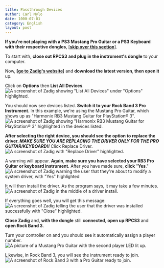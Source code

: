 ```yaml
---
title: Passthrough Devices
author: Carl Mylo
date: 1000-07-01
category: English
layout: post
---
```


**If you're not playing with a PS3 Mustang Pro Guitar or a PS3 Keyboard with their respective dongles**, [[**skip over this section**]](https://rb3pc.milohax.org/english/troubleshooting/).

To start with, **close out RPCS3** **and plug in the instrument's dongle** to your computer.

Now, [**\[go to Zadig's website\]**](https://zadig.akeo.ie/) and **download the latest version, then open it** up.

Click on **Options** then **List All Devices**.  
![A screenshot of Zadig showing "List All Devices" under "Options" highlighted.](https://raw.githubusercontent.com/hmxmilohax/rb3-pc/main/assets/images/pass/zadiglistall.png "Zadig: Options: List All Devices")

You should now see devices listed. **Switch it to your Rock Band 3 Pro Instrument**. In this example, we're using the Mustang Pro Guitar, which shows up as "Harmonix RB3 Mustang Guitar for PlayStation® 3".  
![A screenshot of Zadig showing "Harmonix RB3 Mustang Guitar for PlayStation® 3" highlighted in the devices listed.](https://raw.githubusercontent.com/hmxmilohax/rb3-pc/main/assets/images/pass/zadigsel.png "Zadig: Harmonix RB3 Mustang Guitar for PlayStation® 3")

**After selecting the right device, you should see the option to replace the driver. _MAKE SURE YOU ARE REPLACING THE DRIVER ONLY FOR THE PRO GUITAR/KEYBOARD!!_** Click Replace Driver.  
![A screenshot of Zadig with "Replace Driver" highlighted.](https://raw.githubusercontent.com/hmxmilohax/rb3-pc/main/assets/images/pass/zadigreplace.png "Zadig: Replace Driver")

A warning will appear. **Again, make sure you have selected your RB3 Pro Guitar or keyboard instrument.** After you have made sure, **click** "**Yes**."  
![A screenshot of Zadig warning the user that they're about to modify a system driver, with "Yes" highlighted](https://raw.githubusercontent.com/hmxmilohax/rb3-pc/main/assets/images/pass/zadigreplace.png "Zadig: Warning - System Driver")

It will then install the driver. As the program says, it may take a few minutes.  
![A screenshot of Zadig in the middle of a driver install.](https://raw.githubusercontent.com/hmxmilohax/rb3-pc/main/assets/images/pass/zadigprogress.png "Zadig: Installing Driver...")


If everything goes well, you will get this message:  
![A screenshot of Zadig telling the user that the driver was installed successfully with "Close" highlighted.](https://raw.githubusercontent.com/hmxmilohax/rb3-pc/main/assets/images/pass/zadigdone.png "Zadig: Success")

**Close Zadig** and, **with the dongle** still **connected**, **open up RPCS3** and **open Rock Band 3**.

Turn your controller on and you should see it automatically assign a player number.  
![A picture of a Mustang Pro Guitar with the second player LED lit up.](https://raw.githubusercontent.com/hmxmilohax/rb3-pc/main/assets/images/pass/protaron.png "Fender Mustang Pro Guitar: Player 2")

Likewise, in Rock Band 3, you will see the instrument ready to join.  
![A screenshot of Rock Band 3 with a Pro Guitar ready to join.](https://raw.githubusercontent.com/hmxmilohax/rb3-pc/main/assets/images/pass/rb3player.png "Rock Band 3: Pro Guitar ready to join")
